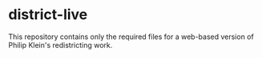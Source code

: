 # district-live
This repository contains only the required files for a web-based version of Philip Klein's redistricting work. 
